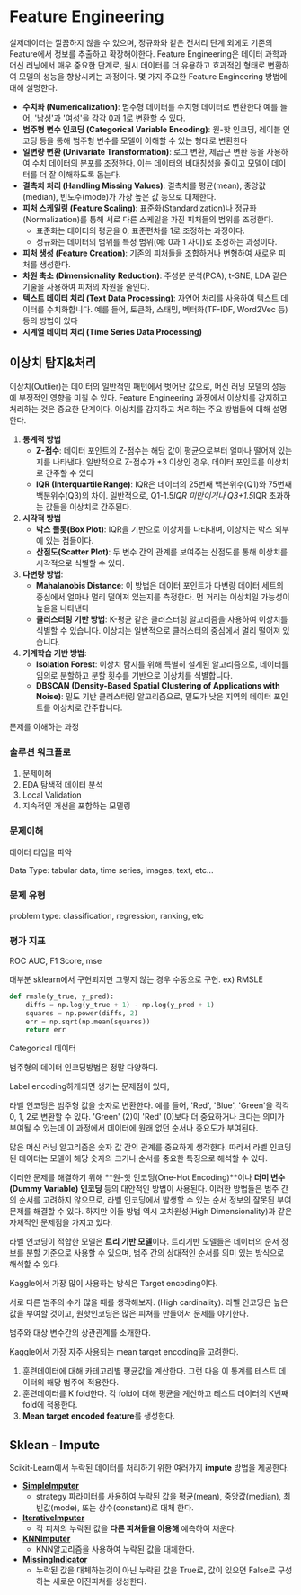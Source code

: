# Feature Engineering

실제데이터는 깔끔하지 않을 수 있으며, 정규화와 같은 전처리 단계 외에도 기존의 Feature에서 정보를 추출하고 확장해야한다. Feature Engineering은 데이터 과학과 머신 러닝에서 매우 중요한 단계로, 원시 데이터를 더 유용하고 효과적인 형태로 변환하여 모델의 성능을 향상시키는 과정이다. 몇 가지 주요한 Feature Engineering 방법에 대해 설명한다.



- **수치화 (Numericalization)**: 범주형 데이터를 수치형 데이터로 변환한다 예를 들어, '남성'과 '여성'을 각각 0과 1로 변환할 수 있다.
- **범주형 변수 인코딩 (Categorical Variable Encoding)**: 원-핫 인코딩, 레이블 인코딩 등을 통해 범주형 변수를 모델이 이해할 수 있는 형태로 변환한다
- **일변량 변환 (Univariate Transformation)**: 로그 변환, 제곱근 변환 등을 사용하여 수치 데이터의 분포를 조정한다. 이는 데이터의 비대칭성을 줄이고 모델이 데이터를 더 잘 이해하도록 돕는다.
- **결측치 처리 (Handling Missing Values)**: 결측치를 평균(mean), 중앙값(median), 빈도수(mode)가 가장 높은 값 등으로 대체한다.
- **피처 스케일링 (Feature Scaling)**: 표준화(Standardization)나 정규화(Normalization)를 통해 서로 다른 스케일을 가진 피처들의 범위를 조정한다.
  - 표준화는 데이터의 평균을 0, 표준편차를 1로 조정하는 과정이다.
  - 정규화는 데이터의 범위를 특정 범위(예: 0과 1 사이)로 조정하는 과정이다.
- **피처 생성 (Feature Creation)**: 기존의 피처들을 조합하거나 변형하여 새로운 피처를 생성한다.
- **차원 축소 (Dimensionality Reduction)**: 주성분 분석(PCA), t-SNE, LDA 같은 기술을 사용하여 피처의 차원을 줄인다.
- **텍스트 데이터 처리 (Text Data Processing)**: 자연어 처리를 사용하여 텍스트 데이터를 수치화합니다. 예를 들어, 토큰화, 스태밍, 벡터화(TF-IDF, Word2Vec 등) 등의 방법이 있다
- **시계열 데이터 처리 (Time Series Data Processing)**





## 이상치 탐지&처리

이상치(Outlier)는 데이터의 일반적인 패턴에서 벗어난 값으로, 머신 러닝 모델의 성능에 부정적인 영향을 미칠 수 있다. Feature Engineering 과정에서 이상치를 감지하고 처리하는 것은 중요한 단계이다. 이상치를 감지하고 처리하는 주요 방법들에 대해 설명한다.



1. **통계적 방법**
   - **Z-점수**: 데이터 포인트의 Z-점수는 해당 값이 평균으로부터 얼마나 떨어져 있는지를 나타낸다. 일반적으로 Z-점수가 ±3 이상인 경우, 데이터 포인트를 이상치로 간주할 수 있다
   - **IQR (Interquartile Range)**: IQR은 데이터의 25번째 백분위수(Q1)와 75번째 백분위수(Q3)의 차이. 일반적으로, Q1-1.5*IQR 미만이거나 Q3+1.5*IQR 초과하는 값들을 이상치로 간주된다.
2. **시각적 방법**
   - **박스 플롯(Box Plot)**: IQR을 기반으로 이상치를 나타내며, 이상치는 박스 외부에 있는 점들이다.
   - **산점도(Scatter Plot)**: 두 변수 간의 관계를 보여주는 산점도를 통해 이상치를 시각적으로 식별할 수 있다.
3. **다변량 방법**:
   - **Mahalanobis Distance**: 이 방법은 데이터 포인트가 다변량 데이터 세트의 중심에서 얼마나 멀리 떨어져 있는지를 측정한다. 먼 거리는 이상치일 가능성이 높음을 나타낸다
   - **클러스터링 기반 방법**: K-평균 같은 클러스터링 알고리즘을 사용하여 이상치를 식별할 수 있습니다. 이상치는 일반적으로 클러스터의 중심에서 멀리 떨어져 있습니다.
4. **기계학습 기반 방법**:
   - **Isolation Forest**: 이상치 탐지를 위해 특별히 설계된 알고리즘으로, 데이터를 임의로 분할하고 분할 횟수를 기반으로 이상치를 식별합니다.
   - **DBSCAN (Density-Based Spatial Clustering of Applications with Noise)**: 밀도 기반 클러스터링 알고리즘으로, 밀도가 낮은 지역의 데이터 포인트를 이상치로 간주합니다.



문제를 이해하는 과정

### 솔루션 워크플로

1. 문제이해
2. EDA 탐색적 데이터 분석
3. Local Validation
4. 지속적인 개선을 포함하는 모델링



### 문제이해

데이터 타입을 파악

Data Type: tabular data, time series, images, text, etc...



### 문제 유형

problem type: classification, regression, ranking, etc



### 평가 지표

ROC AUC, F1 Score, mse

대부분 sklearn에서 구현되지만 그렇지 않는 경우 수동으로 구현. ex) RMSLE

```python
def rmsle(y_true, y_pred):
    diffs = np.log(y_true + 1) - np.log(y_pred + 1)
    squares = np.power(diffs, 2)
    err = np.sqrt(np.mean(squares))
    return err
```





Categorical 데이터

범주형의 데이터 인코딩방법은 정말 다양하다.

Label encoding하게되면 생기는 문제점이 있다,

라벨 인코딩은 범주형 값을 숫자로 변환한다. 예를 들어, 'Red', 'Blue', 'Green'을 각각 0, 1, 2로 변환할 수 있다.  'Green' (2)이 'Red' (0)보다 더 중요하거나 크다는 의미가 부여될 수 있는데 이 과정에서 데이터에 원래 없던 순서나 중요도가 부여된다.

많은 머신 러닝 알고리즘은 숫자 값 간의 관계를 중요하게 생각한다.  따라서 라벨 인코딩된 데이터는 모델이 해당 숫자의 크기나 순서를 중요한 특징으로 해석할 수 있다.

이러한 문제를 해결하기 위해 **원-핫 인코딩(One-Hot Encoding)**이나 **더미 변수(Dummy Variable) 인코딩** 등의 대안적인 방법이 사용된다. 이러한 방법들은 범주 간의 순서를 고려하지 않으므로, 라벨 인코딩에서 발생할 수 있는 순서 정보의 잘못된 부여 문제를 해결할 수 있다. 하지만 이들 방법 역시 고차원성(High Dimensionality)과 같은 자체적인 문제점을 가지고 있다.

라벨 인코딩이 적합한 모델은 **트리 기반 모델**이다. 트리기반 모델들은 데이터의 순서 정보를 분할 기준으로 사용할 수 있으며, 범주 간의 상대적인 순서를 의미 있는 방식으로 해석할 수 있다.



Kaggle에서 가장 많이 사용하는 방식은 Target encoding이다.

서로 다른 범주의 수가 많을 때를 생각해보자. (High cardinality). 라벨 인코딩은 높은 값을 부여할 것이고, 원핫인코딩은 많은 피쳐를 만들어서 문제를 야기한다.



범주와 대상 변수간의 상관관계를 소개한다.

Kaggle에서 가장 자주 사용되는 mean target encoding을 고려한다.

1. 훈련데이터에 대해 카테고리별 평균값을 계산한다. 그런 다음 이 통계를 테스트 데이터의 해당 범주에 적용한다.
2. 훈련데이터를 K fold한다. 각 fold에 대해 평균을 계산하고 테스트 데이터의 K번째 fold에 적용한다.
3. **Mean target encoded feature**를 생성한다.



## Sklean - Impute

Scikit-Learn에서 누락된 데이터를 처리하기 위한 여러가지 **impute** 방법을 제공한다.

* **[SimpleImputer](https://scikit-learn.org/stable/modules/generated/sklearn.impute.SimpleImputer.html#sklearn.impute.SimpleImputer)**
  * strategy 파라미터를 사용하여 누락된 값을 평균(mean), 중앙값(median), 최빈값(mode), 또는 상수(constant)로 대체 한다.
* **[IterativeImputer](https://scikit-learn.org/stable/modules/generated/sklearn.impute.IterativeImputer.html#sklearn.impute.IterativeImputer)**
  * 각 피쳐의 누락된 값을 **다른 피쳐들을 이용해** 예측하여 채운다.
* **[KNNImputer](https://scikit-learn.org/stable/modules/generated/sklearn.impute.KNNImputer.html#sklearn.impute.KNNImputer)**
  * KNN알고리즘을 사용하여 누락된 값을 대체한다.
* **[MissingIndicator](https://scikit-learn.org/stable/modules/generated/sklearn.impute.MissingIndicator.html)**
  * 누락된 값을 대체하는것이 아닌 누락된 값을 True로, 값이 있으면 False로 구성하는 새로운 이진피쳐를 생성한다.





